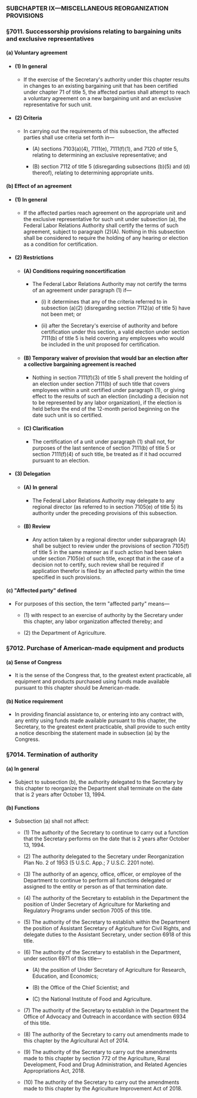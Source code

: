 ### SUBCHAPTER IX—MISCELLANEOUS REORGANIZATION PROVISIONS

### §7011. Successorship provisions relating to bargaining units and exclusive representatives
#### (a) Voluntary agreement
* #### (1) In general
  * If the exercise of the Secretary's authority under this chapter results in changes to an existing bargaining unit that has been certified under chapter 71 of title 5, the affected parties shall attempt to reach a voluntary agreement on a new bargaining unit and an exclusive representative for such unit.

* #### (2) Criteria
  * In carrying out the requirements of this subsection, the affected parties shall use criteria set forth in—

    * (A) sections 7103(a)(4), 7111(e), 7111(f)(1), and 7120 of title 5, relating to determining an exclusive representative; and

    * (B) section 7112 of title 5 (disregarding subsections (b)(5) and (d) thereof), relating to determining appropriate units.

#### (b) Effect of an agreement
* #### (1) In general
  * If the affected parties reach agreement on the appropriate unit and the exclusive representative for such unit under subsection (a), the Federal Labor Relations Authority shall certify the terms of such agreement, subject to paragraph (2)(A). Nothing in this subsection shall be considered to require the holding of any hearing or election as a condition for certification.

* #### (2) Restrictions
  * #### (A) Conditions requiring noncertification
    * The Federal Labor Relations Authority may not certify the terms of an agreement under paragraph (1) if—

      * (i) it determines that any of the criteria referred to in subsection (a)(2) (disregarding section 7112(a) of title 5) have not been met; or

      * (ii) after the Secretary's exercise of authority and before certification under this section, a valid election under section 7111(b) of title 5 is held covering any employees who would be included in the unit proposed for certification.

  * #### (B) Temporary waiver of provision that would bar an election after a collective bargaining agreement is reached
    * Nothing in section 7111(f)(3) of title 5 shall prevent the holding of an election under section 7111(b) of such title that covers employees within a unit certified under paragraph (1), or giving effect to the results of such an election (including a decision not to be represented by any labor organization), if the election is held before the end of the 12-month period beginning on the date such unit is so certified.

  * #### (C) Clarification
    * The certification of a unit under paragraph (1) shall not, for purposes of the last sentence of section 7111(b) of title 5 or section 7111(f)(4) of such title, be treated as if it had occurred pursuant to an election.

* #### (3) Delegation
  * #### (A) In general
    * The Federal Labor Relations Authority may delegate to any regional director (as referred to in section 7105(e) of title 5) its authority under the preceding provisions of this subsection.

  * #### (B) Review
    * Any action taken by a regional director under subparagraph (A) shall be subject to review under the provisions of section 7105(f) of title 5 in the same manner as if such action had been taken under section 7105(e) of such title, except that in the case of a decision not to certify, such review shall be required if application therefor is filed by an affected party within the time specified in such provisions.

#### (c) "Affected party" defined
* For purposes of this section, the term "affected party" means—

  * (1) with respect to an exercise of authority by the Secretary under this chapter, any labor organization affected thereby; and

  * (2) the Department of Agriculture.

### §7012. Purchase of American-made equipment and products
#### (a) Sense of Congress
* It is the sense of the Congress that, to the greatest extent practicable, all equipment and products purchased using funds made available pursuant to this chapter should be American-made.

#### (b) Notice requirement
* In providing financial assistance to, or entering into any contract with, any entity using funds made available pursuant to this chapter, the Secretary, to the greatest extent practicable, shall provide to such entity a notice describing the statement made in subsection (a) by the Congress.

### §7014. Termination of authority
#### (a) In general
* Subject to subsection (b), the authority delegated to the Secretary by this chapter to reorganize the Department shall terminate on the date that is 2 years after October 13, 1994.

#### (b) Functions
* Subsection (a) shall not affect:

  * (1) The authority of the Secretary to continue to carry out a function that the Secretary performs on the date that is 2 years after October 13, 1994.

  * (2) The authority delegated to the Secretary under Reorganization Plan No. 2 of 1953 (5 U.S.C. App.; 7 U.S.C. 2201 note).

  * (3) The authority of an agency, office, officer, or employee of the Department to continue to perform all functions delegated or assigned to the entity or person as of that termination date.

  * (4) The authority of the Secretary to establish in the Department the position of Under Secretary of Agriculture for Marketing and Regulatory Programs under section 7005 of this title.

  * (5) The authority of the Secretary to establish within the Department the position of Assistant Secretary of Agriculture for Civil Rights, and delegate duties to the Assistant Secretary, under section 6918 of this title.

  * (6) The authority of the Secretary to establish in the Department, under section 6971 of this title—

    * (A) the position of Under Secretary of Agriculture for Research, Education, and Economics;

    * (B) the Office of the Chief Scientist; and

    * (C) the National Institute of Food and Agriculture.


  * (7) The authority of the Secretary to establish in the Department the Office of Advocacy and Outreach in accordance with section 6934 of this title.

  * (8) The authority of the Secretary to carry out amendments made to this chapter by the Agricultural Act of 2014.

  * (9) The authority of the Secretary to carry out the amendments made to this chapter by section 772 of the Agriculture, Rural Development, Food and Drug Administration, and Related Agencies Appropriations Act, 2018.

  * (10) The authority of the Secretary to carry out the amendments made to this chapter by the Agriculture Improvement Act of 2018.